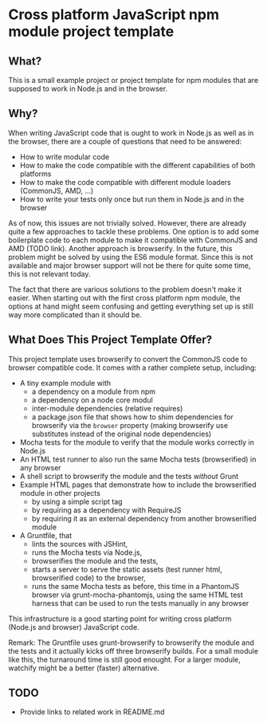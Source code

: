 Cross platform JavaScript npm module project template
=====================================================

What?
-------------

This is a small example project or project template for npm modules that are supposed to work in Node.js and in the browser.

Why?
----

When writing JavaScript code that is ought to work in Node.js as well as in the browser, there are a couple of questions that need to be answered:
* How to write modular code
* How to make the code compatible with the different capabilities of both platforms
* How to make the code compatible with different module loaders (CommonJS, AMD, ...)
* How to write your tests only once but run them in Node.js and in the browser

As of now, this issues are not trivially solved. However, there are already quite a few approaches to tackle these problems. One option is to add some boilerplate code to each module to make it compatible with CommonJS and AMD (TODO link). Another approach is browserify. In the future, this problem might be solved by using the ES6 module format. Since this is not available and major browser support will not be there for quite some time, this is not relevant today.

The fact that there are various solutions to the problem doesn't make it easier. When starting out with the first cross platform npm module, the options at hand might seem confusing and getting everything set up is still way more complicated than it should be.

What Does This Project Template Offer?
--------------------------------------

This project template uses browserify to convert the CommonJS code to browser compatible code. It comes with a rather complete setup, including:
* A tiny example module with
    * a dependency on a module from npm
    * a dependency on a node core modul
    * inter-module dependencies (relative requires)
    * a package.json file that shows how to shim dependencies for browserify via the `browser` property (making browserify use substitutes instead of the original node dependencies)
* Mocha tests for the module to verify that the module works correctly in Node.js
* An HTML test runner to also run the same Mocha tests (browserified) in any browser
* A shell script to browserify the module and the tests _without_ Grunt
* Example HTML pages that demonstrate how to include the browserified module in other projects
    * by using a simple script tag
    * by requiring as a dependency with RequireJS
    * by requiring it as an external dependency from another browserified module
* A Gruntfile, that
    * lints the sources with JSHint,
    * runs the Mocha tests via Node.js,
    * browserifies the module and the tests,
    * starts a server to serve the static assets (test runner html, browserified code) to the browser,
    * runs the same Mocha tests as before, this time in a PhantomJS browser via grunt-mocha-phantomjs, using the same HTML test harness that can be used to run the tests manually in any browser

This infrastructure is a good starting point for writing cross platform (Node.js and browser) JavaScript code.

Remark: The Gruntfile uses grunt-browserify to browserify the module and the tests and it actually kicks off three browserify builds. For a small module like this, the turnaround time is still good enought. For a larger module, watchify might be a better (faster) alternative.

TODO
----

* Provide links to related work in README.md
